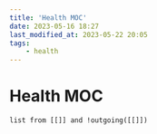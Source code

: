 ```yaml
---
title: 'Health MOC'
date: 2023-05-16 18:27
last_modified_at: 2023-05-22 20:05
tags:
    - health
---
```


# Health MOC

```dataview
list from [[]] and !outgoing([[]])
```
